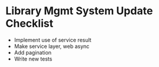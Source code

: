 # Library Mgmt System Update Checklist

- Implement use of service result
- Make service layer, web async
- Add pagination
- Write new tests
